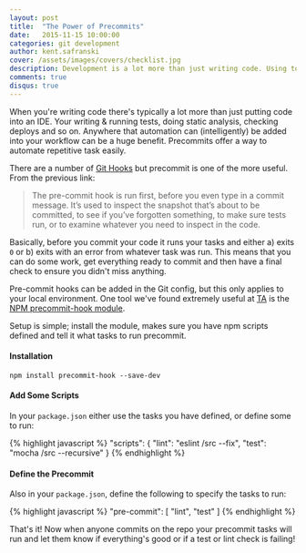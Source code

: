 ```yaml
---
layout: post
title:  "The Power of Precommits"
date:   2015-11-15 10:00:00
categories: git development
author: kent.safranski
cover: /assets/images/covers/checklist.jpg
description: Development is a lot more than just writing code. Using tools like git precommits helps you automate all those other tasks and ensure they don't get forgotten.
comments: true
disqus: true
---
```


When you're writing code there's typically a lot more than just putting code into an IDE. Your writing & running tests, doing static analysis, checking deploys and so on. Anywhere that automation can (intelligently) be added into your workflow can be a huge benefit. Precommits offer a way to automate repetitive task easily.

There are a number of [Git Hooks](https://git-scm.com/book/en/v2/Customizing-Git-Git-Hooks) but precommit is one of the more useful. From the previous link:

> The pre-commit hook is run first, before you even type in a commit message. It’s used to inspect the snapshot that’s about to be committed, to see if you’ve forgotten something, to make sure tests run, or to examine whatever you need to inspect in the code.

Basically, before you commit your code it runs your tasks and either a) exits `0` or b) exits with an error from whatever task was run. This means that you can do some work, get everything ready to commit and then have a final check to ensure you didn't miss anything.

Pre-commit hooks can be added in the Git config, but this only applies to your local environment. One tool we've found extremely useful at [TA](http://www.technologyadvice.com) is the [NPM precommit-hook module](https://www.npmjs.com/package/precommit-hook).

Setup is simple; install the module, makes sure you have npm scripts defined and tell it what tasks to run precommit.

#### Installation

```
npm install precommit-hook --save-dev
```

#### Add Some Scripts

In your `package.json` either use the tasks you have defined, or define some to run:

{% highlight javascript %}
"scripts": {
  "lint": "eslint /src --fix",
  "test": "mocha /src --recursive"
}
{% endhighlight %}

#### Define the Precommit

Also in your `package.json`, define the following to specify the tasks to run:

{% highlight javascript %}
"pre-commit": [ "lint", "test" ]
{% endhighlight %}

That's it! Now when anyone commits on the repo your precommit tasks will run and let them know if everything's good or if a test or lint check is failing!
